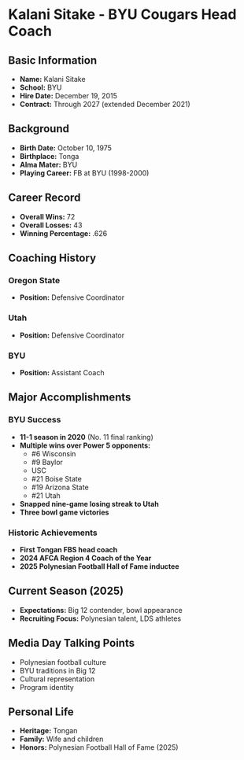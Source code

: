 # Kalani Sitake - BYU Cougars Head Coach

## Basic Information

- **Name:** Kalani Sitake
- **School:** BYU
- **Hire Date:** December 19, 2015
- **Contract:** Through 2027 (extended December 2021)

## Background

- **Birth Date:** October 10, 1975
- **Birthplace:** Tonga
- **Alma Mater:** BYU
- **Playing Career:** FB at BYU (1998-2000)

## Career Record

- **Overall Wins:** 72
- **Overall Losses:** 43
- **Winning Percentage:** .626

## Coaching History

### Oregon State

- **Position:** Defensive Coordinator

### Utah

- **Position:** Defensive Coordinator

### BYU

- **Position:** Assistant Coach

## Major Accomplishments

### BYU Success

- **11-1 season in 2020** (No. 11 final ranking)
- **Multiple wins over Power 5 opponents:**
  - #6 Wisconsin
  - #9 Baylor
  - USC
  - #21 Boise State
  - #19 Arizona State
  - #21 Utah
- **Snapped nine-game losing streak to Utah**
- **Three bowl game victories**

### Historic Achievements

- **First Tongan FBS head coach**
- **2024 AFCA Region 4 Coach of the Year**
- **2025 Polynesian Football Hall of Fame inductee**

## Current Season (2025)

- **Expectations:** Big 12 contender, bowl appearance
- **Recruiting Focus:** Polynesian talent, LDS athletes

## Media Day Talking Points

- Polynesian football culture
- BYU traditions in Big 12
- Cultural representation
- Program identity

## Personal Life

- **Heritage:** Tongan
- **Family:** Wife and children
- **Honors:** Polynesian Football Hall of Fame (2025)

